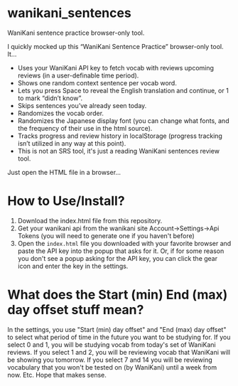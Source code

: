 # wanikani_sentences
WaniKani sentence practice browser-only tool.

I quickly mocked up this “WaniKani Sentence Practice” browser-only tool. It…

* Uses your WaniKani API key to fetch vocab with reviews upcoming reviews (in a user-definable time period).
* Shows one random context sentence per vocab word.
* Lets you press Space to reveal the English translation and continue, or 1 to mark “didn’t know”.
* Skips sentences you’ve already seen today.
* Randomizes the vocab order.
* Randomizes the Japanese display font (you can change what fonts, and the frequency of their use in the html source).
* Tracks progress and review history in localStorage (progress tracking isn’t utilized in any way at this point).
* This is not an SRS tool, it's just a reading WaniKani sentences review tool.

Just open the HTML file in a browser...

# How to Use/Install?

1. Download the index.html file from this repository.
2. Get your wanikani api from the wanikani site Account->Settings->Api Tokens (you will need to generate one if you haven't before)
3. Open the `index.html` file you downloaded with your favorite browser and paste the API key into the popup that asks for it.  Or, if for some reason you don't see a popup asking for the API key, you can click the gear icon and enter the key in the settings.

# What does the Start (min) End (max) day offset stuff mean?

In the settings, you use "Start (min) day offset" and "End (max) day offset" to select what period of time in the future you want to be studying for.  If you select 0 and 1, you will be studying vocab from today's set of WaniKani reviews.  If you select 1 and 2, you will be reviewing vocab that WaniKani will be showing you tomorrow.  If you select 7 and 14 you will be reviewing vocabulary that you won't be tested on (by WaniKani) until a week from now.  Etc.  Hope that makes sense.
